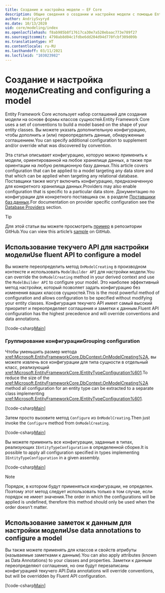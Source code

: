 ```yaml
---
title: Создание и настройка модели — EF Core
description: Общие сведения о создании и настройке модели с помощью Entity Framework Core
author: AndriySvyryd
ms.date: 10/13/2020
uid: core/modeling/index
ms.openlocfilehash: f8ab985b8f17617ca30e7a528ebaac773e789f27
ms.sourcegitcommit: 4798ab8d04c1fdbe6dd204d94d770fcbf309d09b
ms.translationtype: HT
ms.contentlocale: ru-RU
ms.lasthandoff: 03/11/2021
ms.locfileid: "103023982"
---
```

# <a name="creating-and-configuring-a-model"></a><span data-ttu-id="a8ae0-103">Создание и настройка модели</span><span class="sxs-lookup"><span data-stu-id="a8ae0-103">Creating and configuring a model</span></span>

<span data-ttu-id="a8ae0-104">Entity Framework Core использует набор соглашений для создания модели на основе формы классов сущностей.</span><span class="sxs-lookup"><span data-stu-id="a8ae0-104">Entity Framework Core uses a set of conventions to build a model based on the shape of your entity classes.</span></span> <span data-ttu-id="a8ae0-105">Вы можете указать дополнительную конфигурацию, чтобы дополнить и (или) переопределить данные, обнаруженные соглашением.</span><span class="sxs-lookup"><span data-stu-id="a8ae0-105">You can specify additional configuration to supplement and/or override what was discovered by convention.</span></span>

<span data-ttu-id="a8ae0-106">Эта статья описывает конфигурацию, которую можно применить к модели, ориентированной на любое хранилище данных, а также при ориентации на любую реляционную базу данных.</span><span class="sxs-lookup"><span data-stu-id="a8ae0-106">This article covers configuration that can be applied to a model targeting any data store and that which can be applied when targeting any relational database.</span></span> <span data-ttu-id="a8ae0-107">Поставщики также могут включить конфигурацию, предназначенную для конкретного хранилища данных.</span><span class="sxs-lookup"><span data-stu-id="a8ae0-107">Providers may also enable configuration that is specific to a particular data store.</span></span> <span data-ttu-id="a8ae0-108">Документацию по конфигурации для конкретного поставщика см. в разделе [Поставщики баз данных](xref:core/providers/index).</span><span class="sxs-lookup"><span data-stu-id="a8ae0-108">For documentation on provider specific configuration see the [Database Providers](xref:core/providers/index) section.</span></span>

> [!TIP]
> <span data-ttu-id="a8ae0-109">Для этой статьи вы можете просмотреть [пример](https://github.com/dotnet/EntityFramework.Docs/tree/main/samples) в репозитории GitHub.</span><span class="sxs-lookup"><span data-stu-id="a8ae0-109">You can view this article’s [sample](https://github.com/dotnet/EntityFramework.Docs/tree/main/samples) on GitHub.</span></span>

## <a name="use-fluent-api-to-configure-a-model"></a><span data-ttu-id="a8ae0-110">Использование текучего API для настройки модели</span><span class="sxs-lookup"><span data-stu-id="a8ae0-110">Use fluent API to configure a model</span></span>

<span data-ttu-id="a8ae0-111">Вы можете переопределить метод `OnModelCreating` в производном контексте и использовать `ModelBuilder API` для настройки модели.</span><span class="sxs-lookup"><span data-stu-id="a8ae0-111">You can override the `OnModelCreating` method in your derived context and use the `ModelBuilder API` to configure your model.</span></span> <span data-ttu-id="a8ae0-112">Это наиболее эффективный метод настройки, который позволяет задать конфигурацию без изменения ваших классов сущностей.</span><span class="sxs-lookup"><span data-stu-id="a8ae0-112">This is the most powerful method of configuration and allows configuration to be specified without modifying your entity classes.</span></span> <span data-ttu-id="a8ae0-113">Конфигурация текучего API имеет самый высокий приоритет и переопределяет соглашения и заметки к данным.</span><span class="sxs-lookup"><span data-stu-id="a8ae0-113">Fluent API configuration has the highest precedence and will override conventions and data annotations.</span></span>

[!code-csharp[Main](../../../samples/core/Modeling/FluentAPI/Required.cs?highlight=12-14)]

### <a name="grouping-configuration"></a><span data-ttu-id="a8ae0-114">Группирование конфигурации</span><span class="sxs-lookup"><span data-stu-id="a8ae0-114">Grouping configuration</span></span>

<span data-ttu-id="a8ae0-115">Чтобы уменьшить размер метода <xref:Microsoft.EntityFrameworkCore.DbContext.OnModelCreating%2A>, вы можете извлечь все конфигурации для типа сущности в отдельный класс, реализующий <xref:Microsoft.EntityFrameworkCore.IEntityTypeConfiguration%601>.</span><span class="sxs-lookup"><span data-stu-id="a8ae0-115">To reduce the size of the <xref:Microsoft.EntityFrameworkCore.DbContext.OnModelCreating%2A> method all configuration for an entity type can be extracted to a separate class implementing <xref:Microsoft.EntityFrameworkCore.IEntityTypeConfiguration%601>.</span></span>

[!code-csharp[Main](../../../samples/core/Modeling/FluentAPI/EntityTypeConfiguration.cs?Name=IEntityTypeConfiguration)]

<span data-ttu-id="a8ae0-116">Затем просто вызовите метод `Configure` из `OnModelCreating`.</span><span class="sxs-lookup"><span data-stu-id="a8ae0-116">Then just invoke the `Configure` method from `OnModelCreating`.</span></span>

[!code-csharp[Main](../../../samples/core/Modeling/FluentAPI/EntityTypeConfiguration.cs?Name=ApplyIEntityTypeConfiguration)]

<span data-ttu-id="a8ae0-117">Вы можете применить все конфигурации, заданные в типах, реализующих `IEntityTypeConfiguration` в определенной сборке.</span><span class="sxs-lookup"><span data-stu-id="a8ae0-117">It is possible to apply all configuration specified in types implementing `IEntityTypeConfiguration` in a given assembly.</span></span>

[!code-csharp[Main](../../../samples/core/Modeling/FluentAPI/EntityTypeConfiguration.cs?Name=ApplyConfigurationsFromAssembly)]

> [!NOTE]
> <span data-ttu-id="a8ae0-118">Порядок, в котором будут применяться конфигурации, не определен. Поэтому этот метод следует использовать только в том случае, если порядок не имеет значения.</span><span class="sxs-lookup"><span data-stu-id="a8ae0-118">The order in which the configurations will be applied is undefined, therefore this method should only be used when the order doesn't matter.</span></span>

## <a name="use-data-annotations-to-configure-a-model"></a><span data-ttu-id="a8ae0-119">Использование заметок к данным для настройки модели</span><span class="sxs-lookup"><span data-stu-id="a8ae0-119">Use data annotations to configure a model</span></span>

<span data-ttu-id="a8ae0-120">Вы также можете применять для классов и свойств атрибуты (называемые заметками к данным).</span><span class="sxs-lookup"><span data-stu-id="a8ae0-120">You can also apply attributes (known as Data Annotations) to your classes and properties.</span></span> <span data-ttu-id="a8ae0-121">Заметки к данным переопределяют соглашения, но они будут перезаписаны конфигурацией текучего API.</span><span class="sxs-lookup"><span data-stu-id="a8ae0-121">Data annotations will override conventions, but will be overridden by Fluent API configuration.</span></span>

[!code-csharp[Main](../../../samples/core/Modeling/DataAnnotations/Required.cs?highlight=15)]
